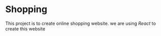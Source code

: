 # Shopping
This project is  to create online shopping website.
we are using *React* to create this website
